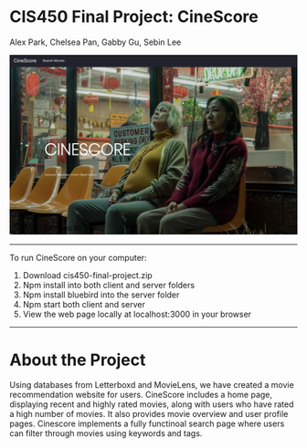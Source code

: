 # CIS450 Final Project: CineScore

Alex Park, Chelsea Pan, Gabby Gu, Sebin Lee

![image](homepage.png)
____________

To run CineScore on your computer:
  1. Download cis450-final-project.zip
  2. Npm install into both client and server folders
  3. Npm install bluebird into the server folder
  3. Npm start both client and server
  4. View the web page locally at localhost:3000 in your browser
  
____________

# About the Project

Using databases from Letterboxd and MovieLens, we have created a movie recommendation website for users. CineScore includes a home page, displaying recent and highly rated movies, along with users who have rated a high number of movies. It also provides movie overview and user profile pages. Cinescore implements a fully functinoal search page where users can filter through movies using keywords and tags.


  
